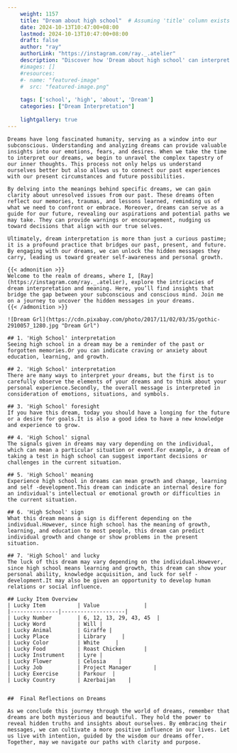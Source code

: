 ```yaml
---
    weight: 1157
    title: "Dream about high school"  # Assuming 'title' column exists
    date: 2024-10-13T10:47:00+08:00
    lastmod: 2024-10-13T10:47:00+08:00
    draft: false
    author: "ray"
    authorLink: "https://instagram.com/ray._.atelier"
    description: "Discover how 'Dream about high school' can interpret your future and uncover its significant meanings in your life."
    #images: []
    #resources:
    #- name: "featured-image"
    #  src: "featured-image.png"
    
    tags: ['school', 'high', 'about', 'Dream']
    categories: ["Dream Interpretation"]
    
    lightgallery: true
---
```

    
    Dreams have long fascinated humanity, serving as a window into our subconscious. Understanding and analyzing dreams can provide valuable insights into our emotions, fears, and desires. When we take the time to interpret our dreams, we begin to unravel the complex tapestry of our inner thoughts. This process not only helps us understand ourselves better but also allows us to connect our past experiences with our present circumstances and future possibilities.
    
    By delving into the meanings behind specific dreams, we can gain clarity about unresolved issues from our past. These dreams often reflect our memories, traumas, and lessons learned, reminding us of what we need to confront or embrace. Moreover, dreams can serve as a guide for our future, revealing our aspirations and potential paths we may take. They can provide warnings or encouragement, nudging us toward decisions that align with our true selves.
    
    Ultimately, dream interpretation is more than just a curious pastime; it is a profound practice that bridges our past, present, and future. By engaging with our dreams, we can unlock the hidden messages they carry, leading us toward greater self-awareness and personal growth.
    
    {{< admonition >}}
    Welcome to the realm of dreams, where I, [Ray](https://instagram.com/ray._.atelier), explore the intricacies of dream interpretation and meaning. Here, you’ll find insights that bridge the gap between your subconscious and conscious mind. Join me on a journey to uncover the hidden messages in your dreams.
    {{< /admonition >}}
    
    ![Dream Grl](https://cdn.pixabay.com/photo/2017/11/02/03/35/gothic-2910057_1280.jpg "Dream Grl")
    
    ## 1. 'High School' interpretation
    Seeing high school in a dream may be a reminder of the past or forgotten memories.Or you can indicate craving or anxiety about education, learning, and growth.
    
    ## 2. 'High School' interpretation
    There are many ways to interpret your dreams, but the first is to carefully observe the elements of your dreams and to think about your personal experience.Secondly, the overall message is interpreted in consideration of emotions, situations, and symbols.
    
    ## 3. 'High School' foresight
    If you have this dream, today you should have a longing for the future or a desire for goals.It is also a good idea to have a new knowledge and experience to grow.
    
    ## 4. 'High School' signal
    The signals given in dreams may vary depending on the individual, which can mean a particular situation or event.For example, a dream of taking a test in high school can suggest important decisions or challenges in the current situation.
    
    ## 5. 'High School' meaning
    Experience high school in dreams can mean growth and change, learning and self -development.This dream can indicate an internal desire for an individual's intellectual or emotional growth or difficulties in the current situation.
    
    ## 6. 'High School' sign
    What this dream means a sign is different depending on the individual.However, since high school has the meaning of growth, learning, and education to most people, this dream can predict individual growth and change or show problems in the present situation.
    
    ## 7. 'High School' and lucky
    The luck of this dream may vary depending on the individual.However, since high school means learning and growth, this dream can show your personal ability, knowledge acquisition, and luck for self -development.It may also be given an opportunity to develop human relations or social influence.
    
    ## Lucky Item Overview
    | Lucky Item          | Value              |
    |---------------|--------------------|
    | Lucky Number        | 6, 12, 13, 29, 43, 45  |
    | Lucky Word          | Will |
    | Lucky Animal        | Giraffe |
    | Lucky Place         | Library     |
    | Lucky Color         | White     |
    | Lucky Food          | Roast Chicken      |
    | Lucky Instrument    | Lyre |
    | Lucky Flower        | Celosia    |
    | Lucky Job           | Project Manager       |
    | Lucky Exercise      | Parkour  |
    | Lucky Country       | Azerbaijan    |
    
    
    ##  Final Reflections on Dreams
    
    As we conclude this journey through the world of dreams, remember that dreams are both mysterious and beautiful. They hold the power to reveal hidden truths and insights about ourselves. By embracing their messages, we can cultivate a more positive influence in our lives. Let us live with intention, guided by the wisdom our dreams offer. Together, may we navigate our paths with clarity and purpose.
    